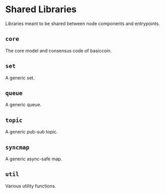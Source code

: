 # Shared Libraries

Libraries meant to be shared between node components and entrypoints.

## `core`
The core model and consensus code of basiccoin.

## `set`
A generic set.

## `queue`
A generic queue.

## `topic`
A generic pub-sub topic.

## `syncmap`
A generic async-safe map.

## `util`
Various utility functions.

